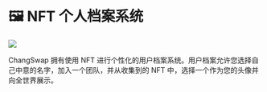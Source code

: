 # 🖼 NFT 个人档案系统

![](https://gblobscdn.gitbook.com/assets%2F-MHREX7DHcljbY5IkjgJ%2F-MbA-hDddyteFowMnP1x%2F-MbA-rlj5cw3impz7_qB%2Fdocs%20masthead.png?alt=media&token=21a24345-f45f-4b67-9318-f55eb9daedc9)

ChangSwap 拥有使用 NFT 进行个性化的用户档案系统。用户档案允许您选择自己中意的名字，加入一个团队，并从收集到的 NFT 中，选择一个作为您的头像并向全世界展示。


